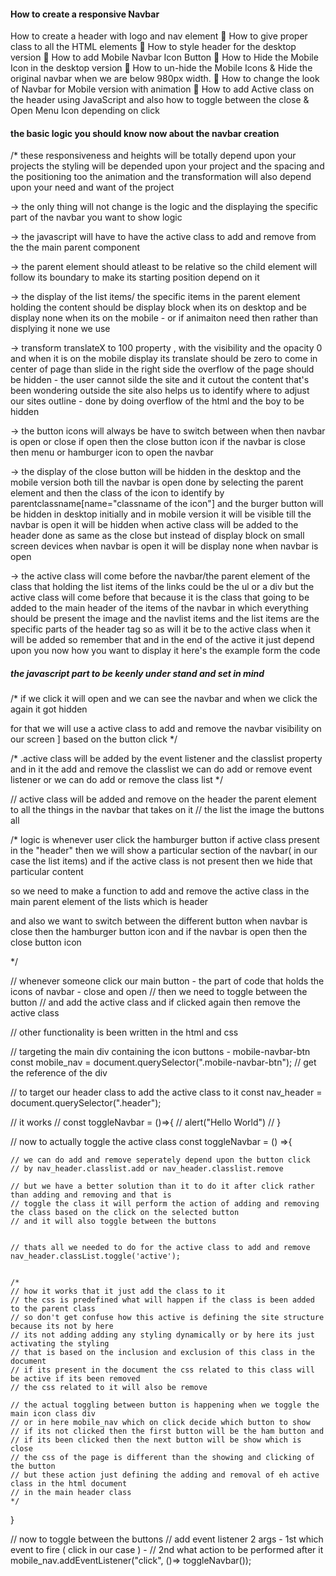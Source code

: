 #### How to create a responsive Navbar
How to create a header with logo and nav element
📄 How to give proper class to all the HTML elements
📄 How to style header for the desktop version
📄 How to add Mobile Navbar Icon Button 
📄 How to Hide the Mobile Icon in the desktop version
📄 How to un-hide the Mobile Icons & Hide the original navbar when we are below 980px width. 
📄 How to change the look of Navbar for Mobile version with animation
📄 How to add Active class on the header using JavaScript and also how to toggle between the close & Open Menu Icon depending on click


#### the basic logic you should know now about the navbar creation

/* these responsiveness  and heights will be totally depend upon your projects 
the styling will be depended upon your project and the spacing and the positioning too 
the animation and the transformation will also depend upon your need and want of the project


-> the only thing will not change is the logic and the displaying the specific part of the navbar you want to show logic

-> the javascript will have to have the active class to add and remove from the the main parent component 

-> the parent element should atleast to be relative so the child element will follow its boundary to make its starting position depend on it 

-> the display of the list items/ the specific items in the parent element holding the content should be display block when its on desktop 
and be display none when its on the mobile - or if animaiton need then rather than displying it none we use

-> transform translateX to 100 property , with the visibility and the opacity 0 
and when it is on the mobile display its translate should be zero to come in center of page than slide in the right side 
the overflow of the page should be hidden - the user cannot silde the site and it cutout the content that's been wondering outside the site 
also helps us to identify where to adjust our sites outline - done by doing overflow of the html and the boy to be hidden

-> the button icons will always be have to switch between when then navbar is open or close if open then the close button icon 
if the navbar is close then menu or hamburger icon to open the navbar

-> the display of the close button will be hidden in the desktop and the mobile version both till the navbar is open
done by selecting the parent element and then the class of the icon to identify by parentclassname[name="classname of the icon"]
and the burger button will be hidden in desktop initially and in mobile version it will be visible till the navbar is open
it will be hidden when active class will be added to the header done as same as the close but instead of display block on small screen devices
when navbar is open it will be display none when navbar is open

-> the active class will come before the navbar/the parent element of the class that holding the list items of the links 
could be the ul or a div but the active class will come before that because it is the class that going to be added to the main header of the items of the navbar 
in which everything should be present the image and the navlist items and the list items are the specific parts of the header tag so as will it be to the active class
when it will be added so remember that and in the end of the active it just depend upon you now how you want to display it here's the example form the code


















##### the javascript part to be keenly under stand and set in mind
/* if we click it will open and we can see the navbar 
and when we click the again it got hidden 

for that we will use a active class to add and remove the navbar visibility on our screen ]
based on the button click */


/* .active class will be added by the event listener and the classlist property and in it the add and remove the classlist
we can do add or remove event listener or we can do add or remove the class list */

// active class will be added and remove on the header the parent element to all the things in the navbar that takes on it
// the list the image the buttons all 


/*
logic is
whenever user click the hamburger button
if active class present in the "header" then we will show a particular section of the navbar( in our case the list items)
and if the active class is not present then we hide that particular content

so we need to make a function to add and remove the active class in the main parent element of the lists which is header


and also we want to switch between the different button 
when navbar is close then the hamburger button icon and if the navbar is open then the close button icon

*/


// whenever someone click our main button - the part of code that holds the icons of navbar - close and open
// then we need to toggle between the button 
// and add the active class and if clicked again then remove the active class

// other functionality is been written in the html and css

// targeting the main div containing the icon buttons - mobile-navbar-btn
const mobile_nav = document.querySelector(".mobile-navbar-btn"); // get the reference of the div

// to target our header class to add the active class to it
const nav_header = document.querySelector(".header");

// it works 
// const toggleNavbar = ()=>{
//     alert("Hello World")
// }


// now to actually toggle the active class
const toggleNavbar = () =>{

    // we can do add and remove seperately depend upon the button click 
    // by nav_header.classlist.add or nav_header.classlist.remove

    // but we have a better solution than it to do it after click rather than adding and removing and that is 
    // toggle the class it will perform the action of adding and removing the class based on the click on the selected button
    // and it will also toggle between the buttons 


    // thats all we needed to do for the active class to add and remove 
    nav_header.classList.toggle('active');


    /*
    // how it works that it just add the class to it 
    // the css is predefined what will happen if the class is been added to the parent class
    // so don't get confuse how this active is defining the site structure because its not by here 
    // its not adding adding any styling dynamically or by here its just activating the styling 
    // that is based on the inclusion and exclusion of this class in the document
    // if its present in the document the css related to this class will be active if its been removed 
    // the css related to it will also be remove 

    // the actual toggling between button is happening when we toggle the main icon class div 
    // or in here mobile_nav which on click decide which button to show 
    // if its not clicked then the first button will be the ham button and 
    // if its been clicked then the next button will be show which is close 
    // the css of the page is different than the showing and clicking of the button 
    // but these action just defining the adding and removal of eh active class in the html document 
    // in the main header class
    */

}


// now to toggle between the buttons
// add event listener 2 args - 1st which event to fire ( click in our case ) - 
// 2nd what action to be performed after it
mobile_nav.addEventListener("click", ()=> toggleNavbar());



